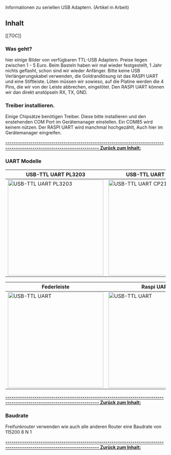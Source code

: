 Informationen zu seriellen USB Adaptern. (Artikel in Arbeit)
## Inhalt
[[_TOC_]]

### Was geht?

hier einige Bilder von verfügbaren TTL-USB Adaptern.
Preise liegen zwischen 1 - 5 Euro.
Beim Basteln haben wir mal wieder festgestellt, 1 Jahr nichts geflasht, schon sind wir wieder Anfänger.
Bitte keine USB Verlängerungskabel verwenden, die Goldrandlösung ist das RASPI UART und eine Stiftleiste.
Löten müssen wir sowieso, auf die Platine werden die 4 Pins, die wir von der Leiste abbrechen, eingelötet.
Den RASPI UART können wir dan direkt anstöpseln RX, TX, GND.

### Treiber installieren.

Einige Chipsätze benötigen Treiber. Diese bitte installieren und den enstehenden COM Port im Gerätemanager einstellen. Ein COM85 wird keinem nützen. Der RASPI UART wird manchmal hochgezählt, Auch hier im Gerätemanager eingreifen.

**[------------------------------------------------------------------------------------------------------------------------- Zurück zum Inhalt:](#inhalt)**

### UART Modelle

|  USB-TTL UART PL3203 | USB-TTL UART CP2102 |  USB-A TTL UART CP2102  |
|---|---|---|
| <img src="https://cloud.ffhb.de/index.php/s/fXe9j9JAMFRLQsf/preview" title="USB-TTL UART PL3203"  width="300" />  | <img src="https://cloud.ffhb.de/index.php/s/x2WzaaeWx44s3pW/preview" title="USB-TTL UART CP2102" width="300" />  | <img src="https://cloud.ffhb.de/index.php/s/6JXZqaLjSDiQtgy/preview" title="USB-TTL UART" width="300" />  |

| Federleiste | Raspi UART  | PIN Beispiel  |
|---|---|---|
| <img src="https://cloud.ffhb.de/index.php/s/E84MMBPGjMdzxd7/preview" title="USB-TTL UART" width="300" />  | <img src="https://cloud.ffhb.de/index.php/s/LJja8Qi9geKRNXT/preview" title="USB-TTL UART" width="300" />  | <img src="https://cloud.ffhb.de/index.php/s/aXX6bstTTfMm4AX/preview" title="USB-TTL UART" width="300" />  |

**[------------------------------------------------------------------------------------------------------------------------- Zurück zum Inhalt:](#inhalt)**

### Baudrate

Freifunkrouter verwenden wie auch alle anderen Router eine Baudrate von 115200 8 N 1

**[------------------------------------------------------------------------------------------------------------------------- Zurück zum Inhalt:](#inhalt)**


